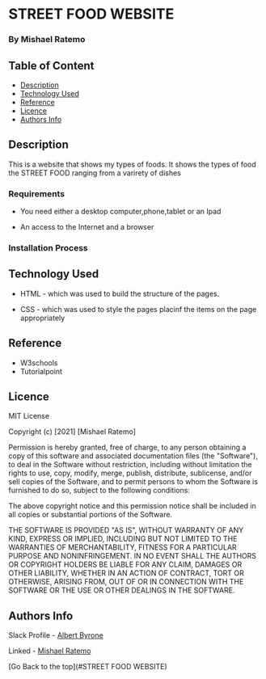 # STREET FOOD WEBSITE 


### By Mishael Ratemo


## Table of Content

+ [Description](#description)
+ [Technology Used](#technology-used)
+ [Reference](#reference)
+ [Licence](#licence)
+ [Authors Info](#author-Info)

## Description
<p>This is  a website that shows my types of foods. It shows the types of food the STREET FOOD ranging from a varirety of dishes</p>




### Requirements

* You need either a desktop computer,phone,tablet or an Ipad

* An access to the Internet and a browser

### Installation Process


## Technology Used
* HTML - which was used to build the structure of the pages.

* CSS - which was used to style the pages placinf the items on the page appropriately

## Reference
* W3schools
* Tutorialpoint



## Licence

MIT License

Copyright (c) [2021] [Mishael Ratemo]

Permission is hereby granted, free of charge, to any person obtaining a copy
of this software and associated documentation files (the "Software"), to deal
in the Software without restriction, including without limitation the rights
to use, copy, modify, merge, publish, distribute, sublicense, and/or sell
copies of the Software, and to permit persons to whom the Software is
furnished to do so, subject to the following conditions:

The above copyright notice and this permission notice shall be included in all
copies or substantial portions of the Software.

THE SOFTWARE IS PROVIDED "AS IS", WITHOUT WARRANTY OF ANY KIND, EXPRESS OR
IMPLIED, INCLUDING BUT NOT LIMITED TO THE WARRANTIES OF MERCHANTABILITY,
FITNESS FOR A PARTICULAR PURPOSE AND NONINFRINGEMENT. IN NO EVENT SHALL THE
AUTHORS OR COPYRIGHT HOLDERS BE LIABLE FOR ANY CLAIM, DAMAGES OR OTHER
LIABILITY, WHETHER IN AN ACTION OF CONTRACT, TORT OR OTHERWISE, ARISING FROM,
OUT OF OR IN CONNECTION WITH THE SOFTWARE OR THE USE OR OTHER DEALINGS IN THE
SOFTWARE.



## Authors Info

Slack Profile - [Albert Byrone](https://app.slack.com/client/T077KKCG6/GLRQR61NW/user_profile/UKXCHMCNP?cdn_fallback=1)

Linked - [Mishael Ratemo](www.linkedin.com/in/mishael-mosoti-37b786161/)

[Go Back to the top](#STREET FOOD WEBSITE)